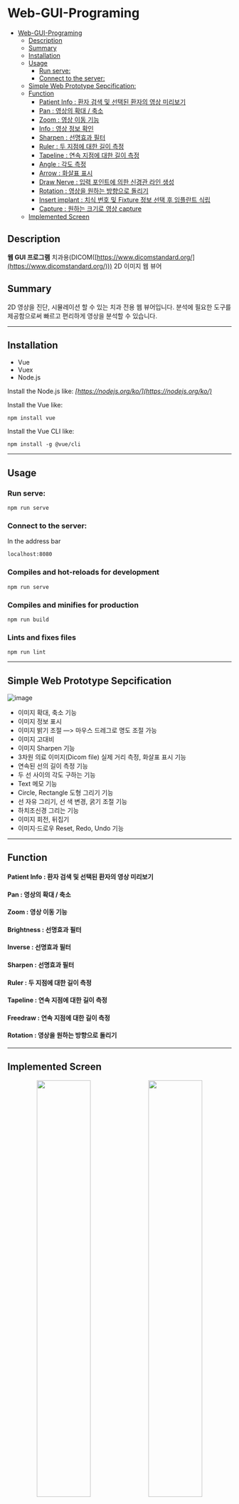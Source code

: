 [//]: # (아키택쳐 개념도, H/W 구성도, S/W 구성도)

[//]: # (H/W:: server - client[통신 방법], S/W:: os-브라우저, 윈도우-브라우저-뷰-원투웹버전...)

# Web-GUI-Programing

- [Web-GUI-Programing](#web-gui-programing)
    - [Description](#description)
    - [Summary](#summary)
    - [Installation](#installation)
    - [Usage](#usage)
        - [Run serve:](#run-serve)
        - [Connect to the server:](#connect-to-the-server)
    - [Simple Web Prototype Sepcification:](#simple-web-prototype-sepcification)
    - [Function](#function)
        - [Patient Info : 환자 검색 및 선택된 환자의 영상 미리보기](#patient-info--환자-검색-및-선택된-환자의-영상-미리보기)
        - [Pan : 영상의 확대 / 축소](#pan--영상의-확대--축소)
        - [Zoom : 영상 이동 기능](#zoom--영상-이동-기능)
        - [Info : 영상 정보 확인](#info--영상-정보-확인)
        - [Sharpen : 선명효과 필터](#sharpen--선명효과-필터)
        - [Ruler : 두 지점에 대한 길이 측정](#ruler--두-지점에-대한-길이-측정)
        - [Tapeline : 연속 지점에 대한 길이 측정](#tapeline--연속-지점에-대한-길이-측정)
        - [Angle : 각도 측정](#angle--각도-측정)
        - [Arrow : 화살표 표시](#arrow--화살표-표시)
        - [Draw Nerve : 입력 포인트에 의한 신경관 라인 생성](#draw-nerve--입력-포인트에-의한-신경관-라인-생성)
        - [Rotation : 영상을 원하는 방향으로 돌리기](#rotation--영상을-원하는-방향으로-돌리기)
        - [Insert implant : 치식 번호 및 Fixture 정보 선택 후 임플란트 식립](#insert-implant--치식-번호-및-fixture-정보-선택-후-임플란트-식립)
        - [Capture : 원하는 크기로 영상 capture](#capture--원하는-크기로-영상-capture)
    - [Implemented Screen](#implemented-screen)

## Description

**웹 GUI 프로그램** 치과용(DICOM([https://www.dicomstandard.org/](https://www.dicomstandard.org/))) 2D 이미지 웹 뷰어

## Summary

2D 영상을 진단, 시뮬레이션 할 수 있는 치과 전용 웹 뷰어입니다. 분석에 필요한 도구를 제공함으로써 빠르고 편리하게 영상을 분석할 수 있습니다.

---

## Installation

- Vue
- Vuex
- Node.js

Install the Node.js like: *[https://nodejs.org/ko/](https://nodejs.org/ko/)*

Install the Vue like:

    npm install vue

Install the Vue CLI like:

    npm install -g @vue/cli

---

## Usage

### Run serve:

    npm run serve

### Connect to the server:

In the address bar

    localhost:8080

### Compiles and hot-reloads for development

```
npm run serve
```

### Compiles and minifies for production

```
npm run build
```

### Lints and fixes files

```
npm run lint
```

---

## Simple Web Prototype Sepcification

![image](https://user-images.githubusercontent.com/30463982/214742099-fff55eca-93a3-41d7-a235-3ef6aaf22ee2.png)

- 이미지 확대, 축소 기능
- 이미지 정보 표시
- 이미지 밝기 조절 —> 마우스 드레그로 명도 조절 가능
- 이미지 고대비
- 이미지 Sharpen 기능
- 3차원 의료 이미지(Dicom file) 실제 거리 측정, 화살표 표시 기능
- 연속된 선의 길이 측정 기능
- 두 선 사이의 각도 구하는 기능
- Text 메모 기능
- Circle, Rectangle 도형 그리기 기능
- 선 자유 그리기, 선 색 변경, 굵기 조절 기능
- 하치조신경 그리는 기능
- 이미지 회전, 뒤집기
- 이미지·드로우 Reset, Redo, Undo 기능

---

## Function

#### Patient Info : 환자 검색 및 선택된 환자의 영상 미리보기

#### Pan : 영상의 확대 / 축소

#### Zoom : 영상 이동 기능

[//]: # (#### Info : 영상 정보 확인)

#### Brightness : 선명효과 필터

#### Inverse : 선명효과 필터

#### Sharpen : 선명효과 필터

#### Ruler : 두 지점에 대한 길이 측정

#### Tapeline : 연속 지점에 대한 길이 측정

#### Freedraw : 연속 지점에 대한 길이 측정

[//]: # (#### Angle : 각도 측정)

[//]: # ()

[//]: # (#### Arrow : 화살표 표시)

[//]: # ()

[//]: # (#### Draw Nerve : 입력 포인트에 의한 신경관 라인 생성)

#### Rotation : 영상을 원하는 방향으로 돌리기

[//]: # (#### Insert implant : 치식 번호 및 Fixture 정보 선택 후 임플란트 식립)

[//]: # (#### Capture : 원하는 크기로 영상 capture)

---

## Implemented Screen

<p align="center">
  <img src="https://user-images.githubusercontent.com/30463982/214742270-7450a703-669b-4604-9f05-9f1ad3aa8327.png" align="center" width="49%">
  <img src="https://user-images.githubusercontent.com/30463982/214742459-49dc42fd-49aa-478d-b2c6-7ea243b9d57f.png" align="center" width="49%">
</p>

1. 향후 추가 기능 구현을 대비하여 Header, BaseHeader 컴포넌트 방식으로 구현하였습니다.
2. Header에서 환자 검색을 하여 선택하고 Utility에서영상을 조작한 뒤, MainView에서 영상을 확인할 수 있습니다.
